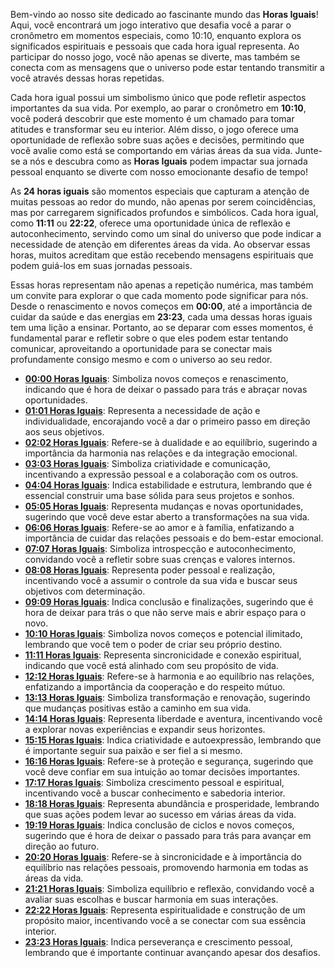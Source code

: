 Bem-vindo ao nosso site dedicado ao fascinante mundo das **Horas Iguais**! Aqui, você encontrará um jogo interativo que desafia você a parar o cronômetro em momentos especiais, como 10:10, enquanto explora os significados espirituais e pessoais que cada hora igual representa. Ao participar do nosso jogo, você não apenas se diverte, mas também se conecta com as mensagens que o universo pode estar tentando transmitir a você através dessas horas repetidas.

Cada hora igual possui um simbolismo único que pode refletir aspectos importantes da sua vida. Por exemplo, ao parar o cronômetro em **10:10**, você poderá descobrir que este momento é um chamado para tomar atitudes e transformar seu eu interior. Além disso, o jogo oferece uma oportunidade de reflexão sobre suas ações e decisões, permitindo que você avalie como está se comportando em várias áreas da sua vida. Junte-se a nós e descubra como as **Horas Iguais** podem impactar sua jornada pessoal enquanto se diverte com nosso emocionante desafio de tempo!

As **24 horas iguais** são momentos especiais que capturam a atenção de muitas pessoas ao redor do mundo, não apenas por serem coincidências, mas por carregarem significados profundos e simbólicos. Cada hora igual, como **11:11** ou **22:22**, oferece uma oportunidade única de reflexão e autoconhecimento, servindo como um sinal do universo que pode indicar a necessidade de atenção em diferentes áreas da vida. Ao observar essas horas, muitos acreditam que estão recebendo mensagens espirituais que podem guiá-los em suas jornadas pessoais.

Essas horas representam não apenas a repetição numérica, mas também um convite para explorar o que cada momento pode significar para nós. Desde o renascimento e novos começos em **00:00**, até a importância de cuidar da saúde e das energias em **23:23**, cada uma dessas horas iguais tem uma lição a ensinar. Portanto, ao se deparar com esses momentos, é fundamental parar e refletir sobre o que eles podem estar tentando comunicar, aproveitando a oportunidade para se conectar mais profundamente consigo mesmo e com o universo ao seu redor.

- **[00:00 Horas Iguais](https://horasiguais.org/hora/00-00-horas-iguais)**: Simboliza novos começos e renascimento, indicando que é hora de deixar o passado para trás e abraçar novas oportunidades.
- **[01:01 Horas Iguais](https://horasiguais.org/hora/01-01-horas-iguais)**: Representa a necessidade de ação e individualidade, encorajando você a dar o primeiro passo em direção aos seus objetivos.
- **[02:02 Horas Iguais](https://horasiguais.org/hora/02-02-horas-iguais)**: Refere-se à dualidade e ao equilíbrio, sugerindo a importância da harmonia nas relações e da integração emocional.
- **[03:03 Horas Iguais](https://horasiguais.org/hora/03-03-horas-iguais)**: Simboliza criatividade e comunicação, incentivando a expressão pessoal e a colaboração com os outros.
- **[04:04 Horas Iguais](https://horasiguais.org/hora/04-04-horas-iguais)**: Indica estabilidade e estrutura, lembrando que é essencial construir uma base sólida para seus projetos e sonhos.
- **[05:05 Horas Iguais](https://horasiguais.org/hora/05-05-horas-iguais)**: Representa mudanças e novas oportunidades, sugerindo que você deve estar aberto a transformações na sua vida.
- **[06:06 Horas Iguais](https://horasiguais.org/hora/06-06-horas-iguais)**: Refere-se ao amor e à família, enfatizando a importância de cuidar das relações pessoais e do bem-estar emocional.
- **[07:07 Horas Iguais](https://horasiguais.org/hora/07-07-horas-iguais)**: Simboliza introspecção e autoconhecimento, convidando você a refletir sobre suas crenças e valores internos.
- **[08:08 Horas Iguais](https://horasiguais.org/hora/08-08-horas-iguais)**: Representa poder pessoal e realização, incentivando você a assumir o controle da sua vida e buscar seus objetivos com determinação.
- **[09:09 Horas Iguais](https://horasiguais.org/hora/09-09-horas-iguais)**: Indica conclusão e finalizações, sugerindo que é hora de deixar para trás o que não serve mais e abrir espaço para o novo.
- **[10:10 Horas Iguais](https://horasiguais.org/hora/10-10-horas-iguais)**: Simboliza novos começos e potencial ilimitado, lembrando que você tem o poder de criar seu próprio destino.
- **[11:11 Horas Iguais](https://horasiguais.org/hora/11-11-horas-iguais)**: Representa sincronicidade e conexão espiritual, indicando que você está alinhado com seu propósito de vida.
- **[12:12 Horas Iguais](https://horasiguais.org/hora/12-12-horas-iguais)**: Refere-se à harmonia e ao equilíbrio nas relações, enfatizando a importância da cooperação e do respeito mútuo.
- **[13:13 Horas Iguais](https://horasiguais.org/hora/13-13-horas-iguais)**: Simboliza transformação e renovação, sugerindo que mudanças positivas estão a caminho em sua vida.
- **[14:14 Horas Iguais](https://horasiguais.org/hora/14-14-horas-iguais)**: Representa liberdade e aventura, incentivando você a explorar novas experiências e expandir seus horizontes.
- **[15:15 Horas Iguais](https://horasiguais.org/hora/15-15-horas-iguais)**: Indica criatividade e autoexpressão, lembrando que é importante seguir sua paixão e ser fiel a si mesmo.
- **[16:16 Horas Iguais](https://horasiguais.org/hora/16-16-horas-iguais)**: Refere-se à proteção e segurança, sugerindo que você deve confiar em sua intuição ao tomar decisões importantes.
- **[17:17 Horas Iguais](https://horasiguais.org/hora/17-17-horas-iguais)**: Simboliza crescimento pessoal e espiritual, incentivando você a buscar conhecimento e sabedoria interior.
- **[18:18 Horas Iguais](https://horasiguais.org/hora/18-18-horas-iguais)**: Representa abundância e prosperidade, lembrando que suas ações podem levar ao sucesso em várias áreas da vida.
- **[19:19 Horas Iguais](https://horasiguais.org/hora/19-19-horas-iguais)**: Indica conclusão de ciclos e novos começos, sugerindo que é hora de deixar o passado para trás para avançar em direção ao futuro.
- **[20:20 Horas Iguais](https://horasiguais.org/hora/20-20-horas-iguais)**: Refere-se à sincronicidade e à importância do equilíbrio nas relações pessoais, promovendo harmonia em todas as áreas da vida.
- **[21:21 Horas Iguais](https://horasiguais.org/hora/21-21-horas-iguais)**: Simboliza equilíbrio e reflexão, convidando você a avaliar suas escolhas e buscar harmonia em suas interações.
- **[22:22 Horas Iguais](https://horasiguais.org/hora/22-22-horas-iguais)**: Representa espiritualidade e construção de um propósito maior, incentivando você a se conectar com sua essência interior.
- **[23:23 Horas Iguais](https://horasiguais.org/hora/23-23-horas-iguais)**: Indica perseverança e crescimento pessoal, lembrando que é importante continuar avançando apesar dos desafios.
